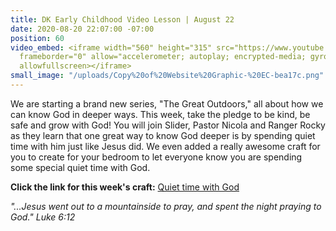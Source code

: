 ```yaml
---
title: DK Early Childhood Video Lesson | August 22
date: 2020-08-20 22:07:00 -07:00
position: 60
video_embed: <iframe width="560" height="315" src="https://www.youtube.com/embed/h8E44qR5_wk"
  frameborder="0" allow="accelerometer; autoplay; encrypted-media; gyroscope; picture-in-picture"
  allowfullscreen></iframe>
small_image: "/uploads/Copy%20of%20Website%20Graphic-%20EC-bea17c.png"
---
```


We are starting a brand new series, "The Great Outdoors," all about how we can know God in deeper ways. This week, take the pledge to be kind, be safe and grow with God! You will join Slider, Pastor Nicola and Ranger Rocky as they learn that one great way to know God deeper is by spending quiet time with him just like Jesus did. We even added a really awesome craft for you to create for your bedroom to let everyone know you are spending some special quiet time with God.

**Click the link for this week's craft:**
[Quiet time with God](https://drive.google.com/file/d/1PIDz3OuKpBSQvGa_gsQUoIIuEWUVszXL/view?usp=sharing)

*"...Jesus went out to a mountainside to pray, and spent the night praying to God." Luke 6:12*